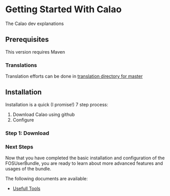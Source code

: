 Getting Started With Calao
==================================

The Calao dev explanations

## Prerequisites

This version requires Maven

### Translations

Translation efforts can be done in [translation directory for master](https://github.com/Neonunux/calao/blob/master/src/main/config/translation)


## Installation

Installation is a quick (I promise!) 7 step process:

1. Download Calao using github
2. Configure

### Step 1: Download 

### Next Steps

Now that you have completed the basic installation and configuration of the
FOSUserBundle, you are ready to learn about more advanced features and usages
of the bundle.

The following documents are available:

- [Usefull Tools](usefull_tools.md)
